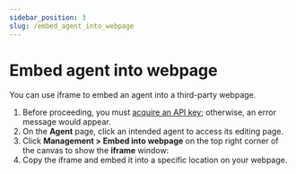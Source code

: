 ```yaml
---
sidebar_position: 3
slug: /embed_agent_into_webpage
---
```


# Embed agent into webpage

You can use iframe to embed an agent into a third-party webpage.

1. Before proceeding, you must [acquire an API key](../models/llm_api_key_setup.md); otherwise, an error message would appear.
2. On the **Agent** page, click an intended agent to access its editing page.
3. Click **Management > Embed into webpage** on the top right corner of the canvas to show the **iframe** window:
4. Copy the iframe and embed it into a specific location on your webpage.
